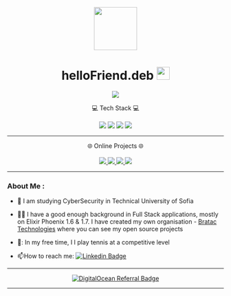 <div id="header" align="center">
  <img src="https://media.giphy.com/media/HCkbgKLdLWq3OCV8YM/giphy.gif" width="100"/>  
</div>

<!--

<div align='center'>

  <div id="badges">
    <img src="https://img.shields.io/badge/LinkedIn-blue?style=for-the-badge&logo=linkedin&logoColor=white" alt="LinkedIn Badge"/>
    <img src="https://img.shields.io/badge/YouTube-red?style=for-the-badge&logo=youtube&logoColor=white" alt="Youtube Badge"/>
    <img src="https://img.shields.io/badge/Twitter-blue?style=for-the-badge&logo=twitter&logoColor=white" alt="Twitter Badge"/>
    <img src="https://komarev.com/ghpvc/?username=ykostov&style=flat-square&color=blue" alt=""/>
  </div>
  
</div> -->

<h1 align='center'>
  helloFriend.deb <img src="https://raw.githubusercontent.com/MartinHeinz/MartinHeinz/master/wave.gif" width="30px">
</h1>



<p align='center'>
  <a href="#"><img src="http://github-readme-streak-stats.herokuapp.com?user=ykostov&theme=dark&background=000000"> </a>
</p>


<p align='center'>
  💻 Tech Stack 💻<br/><br/>
  <img src="https://img.shields.io/badge/Linux-1793D1?style=for-the-badge&logo=arch-linux&logoColor=white" />
  <img src="https://img.shields.io/badge/Elixir_Phoenix-4B275F?style=for-the-badge&logo=elixir&logoColor=white" />
  <img src="https://img.shields.io/badge/Java-ED8B00?style=for-the-badge&logo=openjdk&logoColor=white" />    
  <img src="https://img.shields.io/badge/PostgreSQL-316192?style=for-the-badge&logo=postgresql&logoColor=white" />
</p>

***********************************

<p align='center'>
  🌐 Online Projects 🌐<br/><br/>
  <a href="https://tennismasa.online">
    <img src="https://img.shields.io/badge/TennisMasa.online-4B275F?&style=for-the-badge&logo=elixir&logoColor=white" />
  </a> 
   <a href="https://friendczar.bratac.pro">
    <img src="https://img.shields.io/badge/Friendczar.app-4B275F?&style=for-the-badge&logo=elixir&logoColor=white" />
  </a>
  <a href="https://offside24.net">
    <img src="https://img.shields.io/badge/Offside24.net-4B275F?&style=for-the-badge&logo=elixir&logoColor=white" />
  </a>
  <a href="https://izberi.bratac.pro">
    <img src="https://img.shields.io/badge/Izberi.site-4B275F?&style=for-the-badge&logo=elixir&logoColor=white" />
  </a>
</p>

***********************************
<!--<p align='center'>
<img src="https://github-readme-stats.vercel.app/api/top-langs/?username=ykostov&hide=html,css,javascript,haml,shell,ruby,scss,php,python&theme=dark&layout=compact&&langs_count=4">
</p>-->
### About Me :

- :telescope: I am studying CyberSecurity in Technical University of Sofia

- 👨‍💻 I have a good enough background in Full Stack applications, mostly on Elixir Phoenix 1.6 & 1.7. I have created my own organisation - [Bratac Technologies](https://github.com/BraTac-Technologies) where you can see my open source projects

- 🎾: In my free time, I I play tennis at a competitive level

- :mailbox:How to reach me: [![Linkedin Badge](https://img.shields.io/badge/-Yasen_Kostov-blue?style=flat&logo=Linkedin&logoColor=white)](https://www.linkedin.com/in/yasen-kostov-476234244/)

***********************************
<p align='center'>
  <a href="https://www.digitalocean.com/?refcode=21c727ae3adb&utm_campaign=Referral_Invite&utm_medium=Referral_Program&utm_source=badge">
    <img src="https://web-platforms.sfo2.cdn.digitaloceanspaces.com/WWW/Badge%201.svg" alt="DigitalOcean Referral Badge" />
  </a>
</p>

***********************************
